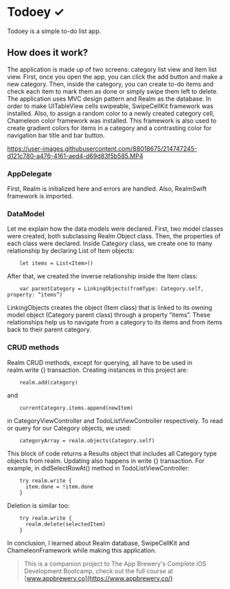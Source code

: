 # Todoey ✓

Todoey is a simple to-do list app. 

## How does it work?

The application is made up of two screens: category list view and item list view. First, once you open the app, you can click the add button and make a new category. Then, inside the category, you can create to-do items and check each item to mark them as done or simply swipe them left to delete. 
The application uses MVC design pattern and Realm as the database. In order to make UITableView cells swipeable, SwipeCellKit framework was installed. Also, to assign a random color to a newly created category cell, Chameleon color framework was installed. This framework is also used to create gradient colors for items in a category and a contrasting color for navigation bar title and bar button.




https://user-images.githubusercontent.com/88018675/214747245-d121c780-a476-4161-aed4-d69d83f5b585.MP4


### AppDelegate
First, Realm is initialized here and errors are handled. Also, RealmSwift framework is imported.

### DataModel
Let me explain how the data models were declared. First, two model classes were created, both subclassing Realm Object class. Then, the properties of each class were declared. Inside Category class, we create one to many relationship by declaring List of Item objects: 

        let items = List<Item>() 
        
After that, we created the inverse relationship inside the Item class:

        var parentCategory = LinkingObjects(fromType: Category.self, property: “items”) 
        
LinkingObjects creates the object (Item class) that is linked to its owning model object (Category parent class) through a property “items”. These relationships help us to navigate from a category to its items and from items back to their parent category. 


### CRUD methods

Realm CRUD methods, except for querying, all have to be used in realm.write {} transaction. 
Creating instances in this project are: 

        realm.add(category) 

and 

        currentCategory.items.append(newItem)

in CategoryViewController and TodoListViewController respectively. 
To read or query for our Category objects, we used: 

        categoryArray = realm.objects(Category.self) 
        
This block of code returns a Results object that includes all Category type objects from realm. 
Updating also happens in write {} transaction. For example, in didSelectRowAt() method in TodoListViewController: 

        try realm.write { 
          item.done = !item.done 
        }
        
Deletion is similar too: 

        try realm.write { 
          realm.delete(selectedItem) 
        }
        
In conclusion, I learned about Realm database, SwipeCellKit and ChameleonFramework while making this application. 










>This is a companion project to The App Brewery's Complete iOS Development Bootcamp, check out the full course at [www.appbrewery.co](https://www.appbrewery.co/)


